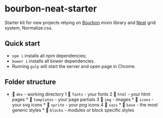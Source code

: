 # bourbon-neat-starter

Starter kit for new projects relying on [Bourbon](http://bourbon.io/docs/) mixin library and [Neat](https://neat.bourbon.io/docs/latest/) grid system, Normalize.css.

## Quick start

* `npm i` installs all npm dependencies;
* `bower i` installs all bower dependencies.
* Running `gulp` will start the server and open page in Chrome.

## Folder structure

* :open_file_folder: `dev` - working directory
    1 :open_file_folder: `fonts` - your fonts
    2 :open_file_folder: `html` - your html pages
        * :file_folder: `templates` - your page partials
    3 :open_file_folder: `img` - images
        * :file_folder: `icons` - your svg icons
        * :file_folder: `sprite` - your png icons
    4 :open_file_folder: `sass`
        * :file_folder: `base` - the most generic styles
        * :file_folder: `blocks` - modules or block specific styles
